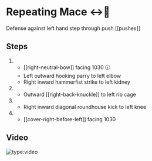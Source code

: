 # Repeating Mace ↔️👊

Defense against left hand step through push
[[pushes]]

## Steps

1. - [[right-neutral-bow]] facing 1030 🕥
   - Left outward hooking parry to left elbow
   - Right inward hammerfist strike to left kidney
2. - Outward [[right-back-knuckle]] to
     left rib cage
3. - Right inward diagonal roundhouse kick to left knee
4. - [[cover-right-before-left]] facing 1030

## Video

![type:video](https://www.youtube.com/embed/94JtYU_TCiw)

